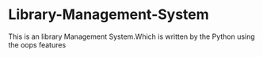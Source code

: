 # Library-Management-System
This is an library Management System.Which is written by the Python using the oops features
